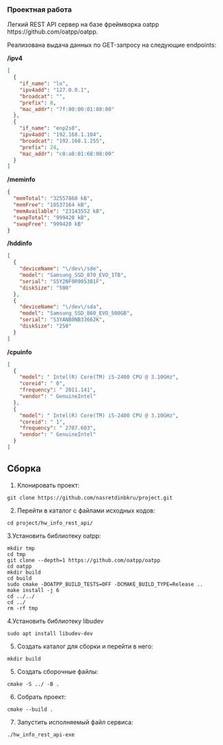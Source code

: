 ### Проектная работа
<p>Легкий REST API сервер на базе фреймворка oatpp https://github.com/oatpp/oatpp.
</p>
<p>
Реализована выдача данных по GET-запросу на следующие endpoints:
</p>

**/ipv4**
```json
[
  {
    "if_name": "lo",
    "ipv4add": "127.0.0.1",
    "broadcat": "",
    "prefix": 8,
    "mac_addr": "7f:00:00:01:08:00"
  },
  {
    "if_name": "enp2s0",
    "ipv4add": "192.168.1.104",
    "broadcat": "192.168.1.255",
    "prefix": 24,
    "mac_addr": "c0:a8:01:68:08:00"
  }
]
```

**/meminfo**
```json
{
  "memTotal": "32557860 kB",
  "memFree": "18537164 kB",
  "memAvailable": "23143552 kB",
  "swapTotal": "999420 kB",
  "swapFree": "999420 kB"
}
```

**/hddinfo**
```json
[
  {
    "deviceName": "\/dev\/sde",
    "model": "Samsung_SSD_870_EVO_1TB",
    "serial": "S5Y2NF0R905381F",
    "diskSize": "500"
  },
  {
    "deviceName": "\/dev\/sda",
    "model": "Samsung_SSD_860_EVO_500GB",
    "serial": "S3YANB0NB33662K",
    "diskSize": "250"
  }
]
```
**/cpuinfo**
```json
[
  {
    "model": " Intel(R) Core(TM) i5-2400 CPU @ 3.10GHz",
    "coreid": " 0",
    "frequency": " 2011.141",
    "vendor": " GenuineIntel"
  },
  {
    "model": " Intel(R) Core(TM) i5-2400 CPU @ 3.10GHz",
    "coreid": " 1",
    "frequency": " 2707.603",
    "vendor": " GenuineIntel"
  }
]
```
## Сборка 

1. Клонировать проект:
```
git clone https://github.com/nasretdinbkru/project.git
```
2. Перейти в каталог с файлами исходных кодов:
```
cd project/hw_info_rest_api/
```
3.Установить библиотеку oatpp:
```
mkdir tmp
cd tmp
git clone --depth=1 https://github.com/oatpp/oatpp
cd oatpp
mkdir build
cd build
sudo cmake -DOATPP_BUILD_TESTS=OFF -DCMAKE_BUILD_TYPE=Release ..
make install -j 6
cd ../../
cd ../
rm -rf tmp
```
4.Установить библиотеку libudev
```
sudo apt install libudev-dev
```
5. Создать каталог для сборки и перейти в него:
```
mkdir build

```
5. Создать сборочные файлы:
```
cmake -S ../ -B .
```
6. Собрать проект:
```
cmake --build .
```
7. Запустить исполняемый файл сервиса:
```
./hw_info_rest_api-exe 
```
